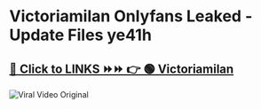 
 # Victoriamilan Onlyfans Leaked - Update Files ye41h

## <h2><a href="https://clipsfans.com/Victoriamilan&ref=git">🔗 Click to LINKS ⏩⏩ 👉 🟢 Victoriamilan </a></h2>

<a href="https://clipsfans.com/Victoriamilan&ref=git" rel="nofollow" data-target="animated-image.originalLink"><img src="https://i.ibb.co.com/xMMVF88/686577567.gif" alt="Viral Video Original" style="max-width: 100%; display: inline-block;" data-target="animated-image.originalImage"></a>

